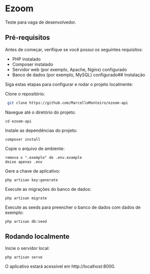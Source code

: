 # Ezoom

Teste para vaga de desenvolvedor.


## Pré-requisitos

Antes de começar, verifique se você possui os seguintes requisitos:

- PHP instalado
- Composer instalado
- Servidor web (por exemplo, Apache, Nginx) configurado
- Banco de dados (por exemplo, MySQL) configurado## Instalação

Siga estas etapas para configurar e rodar o projeto localmente:

Clone o repositório:

   ```bash
    git clone https://github.com/MarcelloMonteiro/ezoom-api
   ```

Navegue até o diretório do projeto:

    cd ezoom-api
    

Instale as dependências do projeto:
    
    composer install

Copie o arquivo de ambiente:
    
    remova o ".exemple" de .env.example
    deixe apenas .env

Gere a chave de aplicativo:

    php artisan key:generate

Execute as migrações do banco de dados:

    php artisan migrate

Execute as seeds para preencher o banco de dados com dados de exemplo:

    php artisan db:seed


## Rodando localmente

Inicie o servidor local:
    
    php artisan serve
    
O aplicativo estará acessível em http://localhost:8000.

